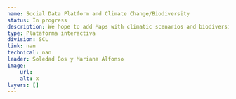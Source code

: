 ```yaml
---
name: Social Data Platform and Climate Change/Biodiversity
status: In progress
description: We hope to add Maps with climatic scenarios and biodiversity to SCL to improve the diagnosis and focusing of SCL loan programs that seek to generate climatic resilience of people and social services and/or conserve biodiversity.These data will also be used for SCL knowledge products, such as the flagships of education and climatic change and health and climate change (both in development and to be published at the beginning of 2026) and publications of poverty and climatic change and biodiversity
type: Plataforma interactiva
division: SCL 
link: nan
technical: nan
leader: Soledad Bos y Mariana Alfonso
image: 
    url: 
    alt: x
layers: []
---
```

    